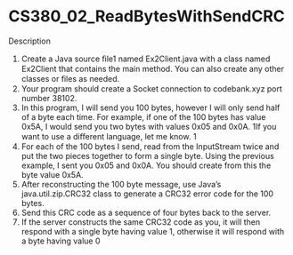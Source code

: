 # CS380_02_ReadBytesWithSendCRC
Description
1. Create a Java source ﬁle1 named Ex2Client.java with a class named Ex2Client that contains the main method. You can also create any other classes or ﬁles as needed.
2. Your program should create a Socket connection to codebank.xyz port number 38102.
3. In this program, I will send you 100 bytes, however I will only send half of a byte each time. For example, if one of the 100 bytes has value 0x5A, I would send you two bytes with values 0x05 and 0x0A. 1If you want to use a diﬀerent language, let me know.
1
4. For each of the 100 bytes I send, read from the InputStream twice and put the two pieces together to form a single byte. Using the previous example, I sent you 0x05 and 0x0A. You should create from this the byte value 0x5A.
5. After reconstructing the 100 byte message, use Java’s java.util.zip.CRC32 class to generate a CRC32 error code for the 100 bytes.
6. Send this CRC code as a sequence of four bytes back to the server.
7. If the server constructs the same CRC32 code as you, it will then respond with a single byte having value 1, otherwise it will respond with a byte having value 0
